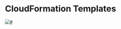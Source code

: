 # CloudFormation Templates
[![#](https://img.shields.io/teamcity/http/teamcity.matt-cole.co.uk/s/Infrastucture_Aws_CloudFormationTemplates.svg)](http://teamcity.matt-cole.co.uk/viewType.html?buildTypeId=Infrastucture_Aws_CloudFormationTemplates&guest=1)
